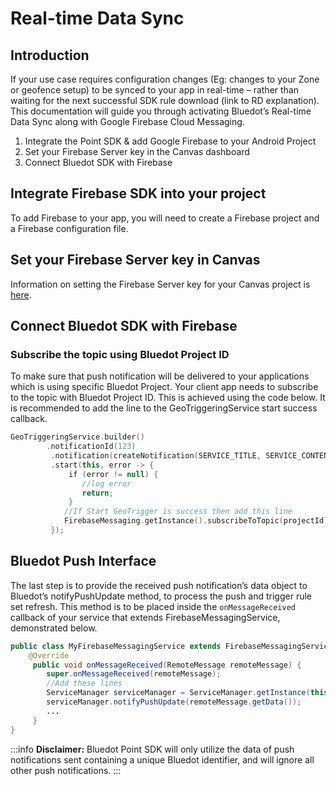 Real-time Data Sync
======================================

Introduction
------------

If your use case requires configuration changes (Eg: changes to your Zone or geofence setup) to be synced to your app in real-time – rather than waiting for the next successful SDK rule download (link to RD explanation). This documentation will guide you through activating Bluedot’s Real-time Data Sync along with Google Firebase Cloud Messaging.

1.  Integrate the Point SDK & add Google Firebase to your Android Project
2.  Set your Firebase Server key in the Canvas dashboard
3.  Connect Bluedot SDK with Firebase

Integrate Firebase SDK into your project
----------------------------------------

To add Firebase to your app, you will need to create a Firebase project and a Firebase configuration file.

Set your Firebase Server key in Canvas
--------------------------------------

Information on setting the Firebase Server key for your Canvas project is [here](https://docs.bluedot.io/real-time-data-sync/).

Connect Bluedot SDK with Firebase
---------------------------------

### Subscribe the topic using Bluedot Project ID

To make sure that push notification will be delivered to your applications which is using specific Bluedot Project. Your client app needs to subscribe to the topic with Bluedot Project ID. This is achieved using the code below. It is recommended to add the line to the GeoTriggeringService start success callback.

```kotlin
GeoTriggeringService.builder()
        .notificationId(123)
         .notification(createNotification(SERVICE_TITLE, SERVICE_CONTENT, true, this))
         .start(this, error -> {
             if (error != null) {
                //log error
                return;
             }
            //If Start GeoTrigger is success then add this line
            FirebaseMessaging.getInstance().subscribeToTopic(projectId);
         });
```

Bluedot Push Interface
----------------------

The last step is to provide the received push notification’s data object to Bluedot’s notifyPushUpdate method, to process the push and trigger rule set refresh. This method is to be placed inside the `onMessageReceived` callback of your service that extends FirebaseMessagingService, demonstrated below.

```java
public class MyFirebaseMessagingService extends FirebaseMessagingService {
    @Override
     public void onMessageReceived(RemoteMessage remoteMessage) {
        super.onMessageReceived(remoteMessage);
        //Add these lines
        ServiceManager serviceManager = ServiceManager.getInstance(this);
        serviceManager.notifyPushUpdate(remoteMessage.getData());
        ...
     }
}
```

:::info
**Disclaimer:** Bluedot Point SDK will only utilize the data of push notifications sent containing a unique Bluedot identifier, and will ignore all other push notifications.
:::